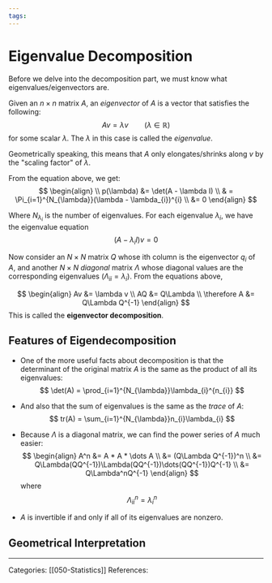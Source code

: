 ```yaml
---
tags:
---
```

# Eigenvalue Decomposition
Before we delve into the decomposition part, we must know what eigenvalues/eigenvectors are.

Given an $n \times n$ matrix $A$, an _eigenvector_ of $A$ is a vector that satisfies the following:
$$
Av = \lambda v \qquad(\lambda \in \mathbb R)
$$
for some scalar $\lambda$. The $\lambda$ in this case is called the _eigenvalue_.

Geometrically speaking, this means that $A$ only elongates/shrinks along $v$ by the "scaling factor" of $\lambda$.

From the equation above, we get:
$$
\begin{align} \\
p(\lambda) &= \det(A - \lambda I) \\
& = \Pi_{i=1}^{N_{\lambda}}(\lambda - \lambda_{i})^{i}  \\
&= 0
\end{align}
$$

Where $N_{\lambda_i}$ is the number of eigenvalues.
For each eigenvalue $\lambda_i$, we have the eigenvalue equation
$$
(A - \lambda_{i}I)v = 0
$$

Now consider an $N \times N$ matrix $Q$ whose ith column is the eigenvector $q_i$ of $A$, and another $N \times N$ _diagonal_ matrix $\Lambda$ whose diagonal values are the corresponding eigenvalues ($\Lambda_{ii} = \lambda_{i}$). From the equations above,

$$
\begin{align}
Av &= \lambda v \\
AQ &= Q\Lambda \\
\therefore A &= Q\Lambda Q^{-1}
\end{align}
$$
This is called the **eigenvector decomposition**.

## Features of Eigendecomposition
- One of the more useful facts about decomposition is that the determinant of the original matrix $A$ is the same as the product of all its eigenvalues:
$$
\det(A) = \prod_{i=1}^{N_{\lambda}}\lambda_{i}^{n_{i}}
$$
- And also that the sum of eigenvalues is the same as the _trace_ of $A$:
$$
tr(A) = \sum_{i=1}^{N_{\lambda}}n_{i}\lambda_{i}
$$

- Because $\Lambda$ is a diagonal matrix, we can find the power series of $A$ much easier:
$$
\begin{align}
A^n &= A * A * \dots A \\
&= (Q\Lambda Q^{-1})^n \\
&= Q\Lambda(QQ^{-1})\Lambda(QQ^{-1})\dots(QQ^{-1})Q^{-1} \\
&= Q\Lambda^nQ^{-1}
\end{align}
$$
where
$$
\Lambda^n_{ii} = \lambda_{i}^n
$$

- $A$ is invertible if and only if all of its eigenvalues are nonzero.
## Geometrical Interpretation



---
Categories: [[050-Statistics]]
References:

